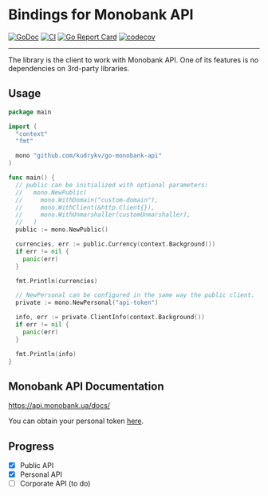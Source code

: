 # Bindings for Monobank API

[![GoDoc](https://godoc.org/github.com/kudrykv/go-monobank-api?status.svg)](https://godoc.org/github.com/kudrykv/go-monobank-api)
[![CI](https://github.com/kudrykv/go-monobank-api/workflows/CI/badge.svg)](https://github.com/kudrykv/go-monobank-api/actions?query=workflow%3ACI)
[![Go Report Card](https://goreportcard.com/badge/github.com/kudrykv/go-monobank-api)](https://goreportcard.com/report/github.com/kudrykv/go-monobank-api)
[![codecov](https://codecov.io/gh/kudrykv/go-monobank-api/branch/master/graph/badge.svg)](https://codecov.io/gh/kudrykv/go-monobank-api)

---

The library is the client to work with Monobank API.
One of its features is no dependencies on 3rd-party libraries.

## Usage

```go
package main

import (
  "context"
  "fmt"

  mono "github.com/kudrykv/go-monobank-api"
)

func main() {
  // public can be initialized with optional parameters:
  //   mono.NewPublic(
  //     mono.WithDomain("custom-domain"),
  //     mono.WithClient(&http.Client{}),
  //     mono.WithUnmarshaller(customUnmarshaller),
  //   )
  public := mono.NewPublic()

  currencies, err := public.Currency(context.Background())
  if err != nil {
    panic(err)
  }

  fmt.Println(currencies)

  // NewPersonal can be configured in the same way the public client.
  private := mono.NewPersonal("api-token")

  info, err := private.ClientInfo(context.Background())
  if err != nil {
    panic(err)
  }

  fmt.Println(info)
}
```

## Monobank API Documentation
https://api.monobank.ua/docs/

You can obtain your personal token [here](https://api.monobank.ua).

## Progress
- [x] Public API
- [x] Personal API
- [ ] Corporate API (to do)